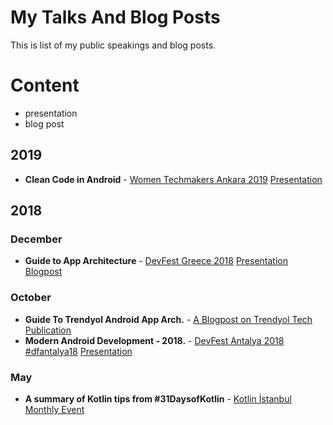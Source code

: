 # My Talks And Blog Posts

This is list of my public speakings and blog posts.

# Content


* presentation
* blog post

## 2019
* **Clean Code in Android** - [Women Techmakers Ankara 2019](https://www.wtm.gdgankara.org/) [Presentation](https://docs.google.com/presentation/d/1xmOV7_bv4E8YSBuNaQcUWffR3IgNb5AS05o9JV18KWM/edit?usp=sharing)

## 2018

### December
* **Guide to App Architecture** - [DevFest Greece 2018](https://heraklion.googledevelopers.gr/devfest-greece-2018/) [Presentation](https://docs.google.com/presentation/d/14XZZQGOxQaJbEm6aQXpjS2jCTdnyYaKTLBrNpxELyBY/edit?usp=sharing)
[Blogpost](https://medium.com/@muratcanbur/a-blogpost-about-my-presentation-guide-to-app-architecture-179f3e475cb0)

### October
* **Guide To Trendyol Android App Arch.** - [A Blogpost on Trendyol Tech Publication](https://medium.com/trendyol-tech/guide-to-trendyol-android-app-arch-d2a6a300d841)
* **Modern Android Development  - 2018.** - [DevFest Antalya 2018 #dfantalya18](https://www.meetup.com/tr-TR/GDGAntalya/events/253682295/) [Presentation](https://docs.google.com/presentation/d/1uHv0QIX7SX64wr4YoXTf2XAwH4Fc7QRrg-uj16aHJe8/edit?usp=sharing)

### May
* **A summary of Kotlin tips from #31DaysofKotlin** - [Kotlin İstanbul Monthly Event](https://www.meetup.com/tr-TR/Kotlin-%C4%B0stanbul/events/249968961/)
